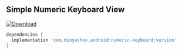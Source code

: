 ## Simple Numeric Keyboard View
[![Download](https://api.bintray.com/packages/minyushov/android/numeric-keyboard/images/download.svg)](https://bintray.com/minyushov/android/numeric-keyboard/_latestVersion)

```groovy
dependencies {
  implementation 'com.minyushov.android:numeric-keyboard:version'
}
```
